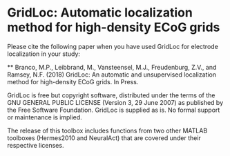 # GridLoc: Automatic localization method for high-density ECoG grids 

Please cite the following paper when you have used GridLoc for electrode localization in your study:

** Branco, M.P., Leibbrand, M., Vansteensel, M.J., Freudenburg, Z.V., and Ramsey, N.F. (2018) GridLoc: An automatic and unsupervised localization method for high-density ECoG grids. In Press. 

GridLoc is free but copyright software, distributed under the terms of the GNU GENERAL PUBLIC LICENSE (Version 3, 29 June 2007) as published by the Free Software Foundation. GridLoc is supplied as is. No formal support or maintenance is implied.

The release of this toolbox includes functions from two other MATLAB toolboxes (Hermes2010 and NeuralAct) that are covered under their respective licenses.
